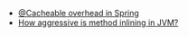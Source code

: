 * [@Cacheable overhead in Spring](https://github.com/nurkiewicz/benchmarks/blob/master/src/main/docs/cacheable.png)
* [How aggressive is method inlining in JVM?](https://github.com/nurkiewicz/benchmarks/blob/master/src/main/docs/inlining.png)